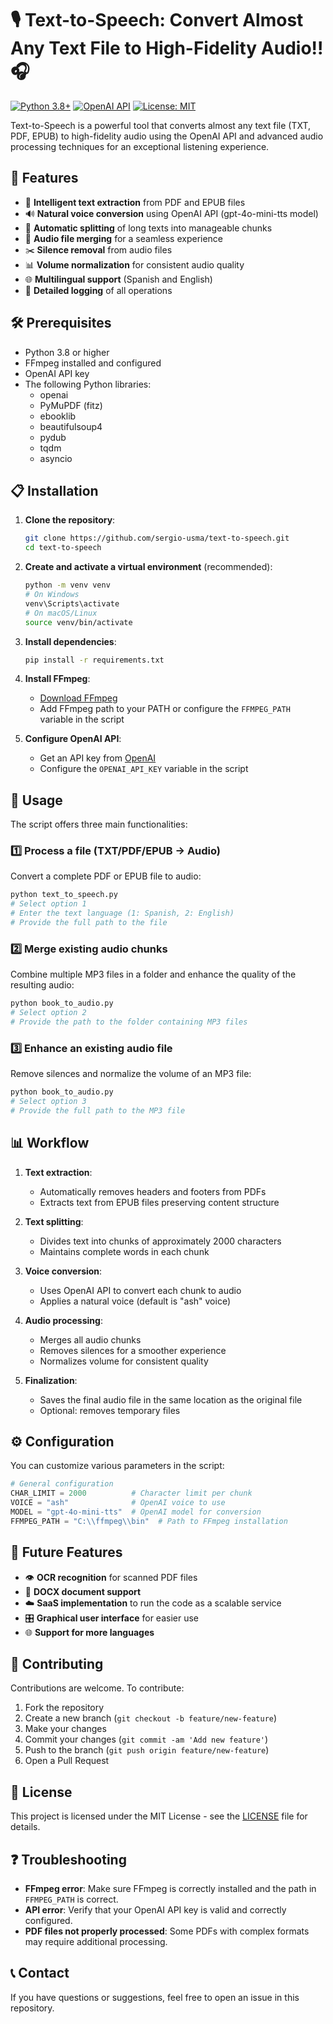 # 🎙️ Text-to-Speech: Convert Almost Any Text File to High-Fidelity Audio!! 🎧

[![Python 3.8+](https://img.shields.io/badge/python-3.8+-blue.svg)](https://www.python.org/downloads/)
[![OpenAI API](https://img.shields.io/badge/OpenAI-API-green.svg)](https://openai.com/blog/openai-api)
[![License: MIT](https://img.shields.io/badge/License-MIT-yellow.svg)](https://opensource.org/licenses/MIT)

Text-to-Speech is a powerful tool that converts almost any text file (TXT, PDF, EPUB) to high-fidelity audio using the OpenAI API and advanced audio processing techniques for an exceptional listening experience.

## 🌟 Features

- 📄 **Intelligent text extraction** from PDF and EPUB files
- 🔊 **Natural voice conversion** using OpenAI API (gpt-4o-mini-tts model)
- 🧩 **Automatic splitting** of long texts into manageable chunks
- 🔄 **Audio file merging** for a seamless experience
- ✂️ **Silence removal** from audio files
- 📊 **Volume normalization** for consistent audio quality
- 🌐 **Multilingual support** (Spanish and English)
- 📝 **Detailed logging** of all operations

## 🛠️ Prerequisites

- Python 3.8 or higher
- FFmpeg installed and configured
- OpenAI API key
- The following Python libraries:
  - openai
  - PyMuPDF (fitz)
  - ebooklib
  - beautifulsoup4
  - pydub
  - tqdm
  - asyncio

## 📋 Installation

1. **Clone the repository**:
   ```bash
   git clone https://github.com/sergio-usma/text-to-speech.git
   cd text-to-speech
   ```

2. **Create and activate a virtual environment** (recommended):
   ```bash
   python -m venv venv
   # On Windows
   venv\Scripts\activate
   # On macOS/Linux
   source venv/bin/activate
   ```

3. **Install dependencies**:
   ```bash
   pip install -r requirements.txt
   ```

4. **Install FFmpeg**:
   - [Download FFmpeg](https://ffmpeg.org/download.html)
   - Add FFmpeg path to your PATH or configure the `FFMPEG_PATH` variable in the script

5. **Configure OpenAI API**:
   - Get an API key from [OpenAI](https://platform.openai.com/)
   - Configure the `OPENAI_API_KEY` variable in the script

## 🚀 Usage

The script offers three main functionalities:

### 1️⃣ Process a file (TXT/PDF/EPUB → Audio)

Convert a complete PDF or EPUB file to audio:

```bash
python text_to_speech.py
# Select option 1
# Enter the text language (1: Spanish, 2: English)
# Provide the full path to the file
```

### 2️⃣ Merge existing audio chunks

Combine multiple MP3 files in a folder and enhance the quality of the resulting audio:

```bash
python book_to_audio.py
# Select option 2
# Provide the path to the folder containing MP3 files
```

### 3️⃣ Enhance an existing audio file

Remove silences and normalize the volume of an MP3 file:

```bash
python book_to_audio.py
# Select option 3
# Provide the full path to the MP3 file
```

## 📊 Workflow

1. **Text extraction**:
   - Automatically removes headers and footers from PDFs
   - Extracts text from EPUB files preserving content structure

2. **Text splitting**:
   - Divides text into chunks of approximately 2000 characters
   - Maintains complete words in each chunk

3. **Voice conversion**:
   - Uses OpenAI API to convert each chunk to audio
   - Applies a natural voice (default is "ash" voice)

4. **Audio processing**:
   - Merges all audio chunks
   - Removes silences for a smoother experience
   - Normalizes volume for consistent quality

5. **Finalization**:
   - Saves the final audio file in the same location as the original file
   - Optional: removes temporary files

## ⚙️ Configuration

You can customize various parameters in the script:

```python
# General configuration
CHAR_LIMIT = 2000          # Character limit per chunk
VOICE = "ash"              # OpenAI voice to use
MODEL = "gpt-4o-mini-tts"  # OpenAI model for conversion
FFMPEG_PATH = "C:\\ffmpeg\\bin"  # Path to FFmpeg installation
```

## 🔮 Future Features

- 👁️ **OCR recognition** for scanned PDF files
- 📝 **DOCX document support**
- ☁️ **SaaS implementation** to run the code as a scalable service
- 🎛️ **Graphical user interface** for easier use
- 🌐 **Support for more languages**

## 🤝 Contributing

Contributions are welcome. To contribute:

1. Fork the repository
2. Create a new branch (`git checkout -b feature/new-feature`)
3. Make your changes
4. Commit your changes (`git commit -am 'Add new feature'`)
5. Push to the branch (`git push origin feature/new-feature`)
6. Open a Pull Request

## 📝 License

This project is licensed under the MIT License - see the [LICENSE](LICENSE) file for details.

## ❓ Troubleshooting

- **FFmpeg error**: Make sure FFmpeg is correctly installed and the path in `FFMPEG_PATH` is correct.
- **API error**: Verify that your OpenAI API key is valid and correctly configured.
- **PDF files not properly processed**: Some PDFs with complex formats may require additional processing.

## 📞 Contact

If you have questions or suggestions, feel free to open an issue in this repository.
